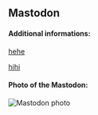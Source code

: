 ## Mastodon
#### Additional informations:
[hehe](hehe)

[hihi](hihi)

#### Photo of the Mastodon:
![Mastodon photo](https://upload.wikimedia.org/wikipedia/commons/thumb/b/b0/Mammut_americanum.jpg/220px-Mammut_americanum.jpg)
